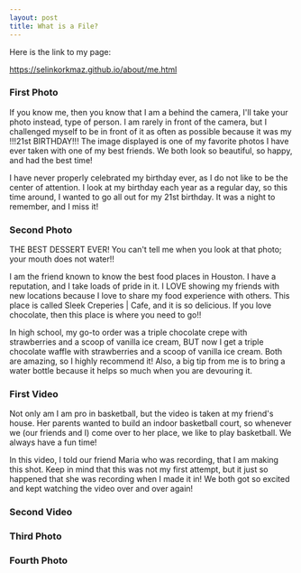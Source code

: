 ```yaml
---
layout: post
title: What is a File?
---
```

<p>Here is the link to my page:</p><a href="https://selinkorkmaz.github.io/about/me.html">https://selinkorkmaz.github.io/about/me.html</a>

### First Photo
If you know me, then you know that I am a behind the camera, I'll take your photo instead, type of person. I am rarely in front of the camera, but I challenged myself to be in front of it as often as possible because it was my !!!21st BIRTHDAY!!! The image displayed is one of my favorite photos I have ever taken with one of my best friends. We both look so beautiful, so happy, and had the best time! 
<br/>

I have never properly celebrated my birthday ever, as I do not like to be the center of attention. I look at my birthday each year as a regular day, so this time around, I wanted to go all out for my 21st birthday. It was a night to remember, and I miss it!
<br/>

### Second Photo
THE BEST DESSERT EVER! You can't tell me when you look at that photo; your mouth does not water!!
<br/>

I am the friend known to know the best food places in Houston. I have a reputation, and I take loads of pride in it. I LOVE showing my friends with new locations because I love to share my food experience with others. This place is called Sleek Creperies | Cafe, and it is so delicious. If you love chocolate, then this place is where you need to go!! 
<br/>

In high school, my go-to order was a triple chocolate crepe with strawberries and a scoop of vanilla ice cream, BUT now I get a triple chocolate waffle with strawberries and a scoop of vanilla ice cream. Both are amazing, so I highly recommend it! Also, a big tip from me is to bring a water bottle because it helps so much when you are devouring it. 
<br/>

### First Video
Not only am I am pro in basketball, but the video is taken at my friend's house. Her parents wanted to build an indoor basketball court, so whenever we (our friends and I) come over to her place, we like to play basketball. We always have a fun time! 
<br/>

In this video, I told our friend Maria who was recording, that I am making this shot. Keep in mind that this was not my first attempt, but it just so happened that she was recording when I made it in! We both got so excited and kept watching the video over and over again!
<br/>

### Second Video

### Third Photo

### Fourth Photo




